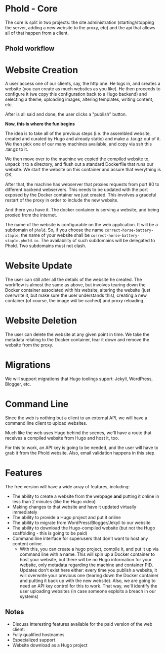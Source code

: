 # Phold - Core

The core is split in two projects: the site administration (starting/stopping the server, adding a new website to the proxy, etc) and the api that allows all of that happen from a client.

## Phold workflow 

Website Creation
================

A user access one of our clients, say, the http one. He logs in, and creates a website (you can create as much websites as you like). He then proceeds to configure it (we copy this configuration back to a Hugo backend) and selecting a theme, uploading images, altering templates, writing content, etc.

After is all said and done, the user clicks a "publish" button.

**Now, this is where the fun begins**

The idea is to take all of the previous steps (i.e. the assembled website, created and curated by Hugo and already static) and make a .tar.gz out of it. We then pick one of our many machines available, and copy via ssh this .tar.gz to it.

We then move over to the machine we copied the compiled website to, unpack it to a directory, and flush out a standard Dockerfile that runs our website. We start the website on this container and assure that everything is OK.

After that, the machine has webserver that proxies requests from port 80 to different backend webservers. This needs to be updated with the port exposed by the Docker container we just created. This involves a graceful restart of the proxy in order to include the new website.

And there you have it. The docker container is serving a website, and being proxied from the internet.

The name of the website is configurable on the web application. It will be a subdomain of `phold`. So, if you choose the name `correct-horse-battery-staple`, the name of your website shall be `correct-horse-battery-staple.phold.io`. The availability of such subdomains will be delegated to Phold. Two subdomains must not clash.

Website Update
==============

The user can still alter all the details of the website he created. The workflow is almost the same as above, but involves tearing down the Docker container associated with his website, altering the website (just overwrite it, but make sure the user understands this), creating a new container (of course, the image *will* be cached) and proxy reloading.

Website Deletion
================

The user can delete the website at any given point in time. We take the metadata relating to the Docker container, tear it down and remove the website from the proxy.

Migrations
==========

We will support migrations that Hugo toolings suport: Jekyll, WordPress, Blogger, etc.

Command Line
============

Since the web is nothing but a client to an external API, we will have a command line client to upload websites.

Much like the web uses Hugo behind the scenes, we'll have a route that receives a compiled website from Hugo and host it, too.

For this to work, an API key is going to be needed, and the user will have to grab it from the Phold website. Also, email validation happens in this step.

Features
========

The free version will have a wide array of features, including:

- The ability to create a website from the webpage **and** putting it online in less than 2 minutes (like the Hugo video)
- Making changes to that website and have it updated virtually immediately
- The ability to provide a Hugo project and put it online
- The ability to migrate from WordPress/Blogger/Jekyll to our website
- The ability to download the Hugo-compiled website (but not the Hugo scaffolding - this is going to be paid)
- Command line interface for superusers that don't want to host any content online.
  - With this, you can create a hugo project, compile it, and put it up via command line with a name. This will spin up a Docker container to host your website, but there will be no Hugo information for your website, only metadata regarding the machine and container PID. Updates don't exist here either: every time you publish a website, it will overwrite your previous one (tearing down the Docker container and putting it back up with the new website). Also, we are going to need an API key control for this to work. That way, we'll identify the user uploading websites (in case someone exploits a breach in our systems)


## Notes

- Discuss interesting features available for the paid version of the web client:
 - Fully qualified hostnames
 - Especialized support
 - Website download as a Hugo project
